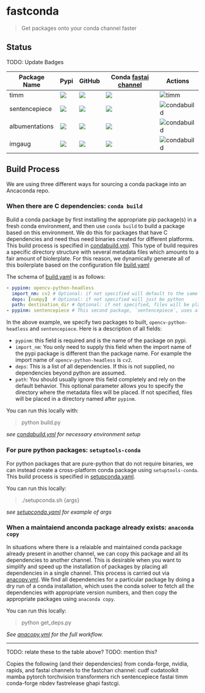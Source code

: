 # fastconda

> Get packages onto your conda channel faster

## Status

TODO: Update Badges

Package Name | Pypi | GitHub | Conda [fastai channel](https://anaconda.org/fastai/repo) | Actions |
-- | -- | -- | -- | --
timm |  ![](https://img.shields.io/pypi/v/timm) | ![](https://img.shields.io/github/v/release/rwightman/pytorch-image-models) | ![](https://img.shields.io/conda/vn/fastai/timm) | ![timm](https://github.com/fastai/fastconda/workflows/timm/badge.svg)
sentencepiece | ![](https://img.shields.io/pypi/v/sentencepiece) |  ![](https://img.shields.io/github/v/release/google/sentencepiece) | ![](https://img.shields.io/conda/vn/fastai/sentencepiece) | ![condabuild](https://github.com/fastai/fastconda/workflows/condabuild/badge.svg)
albumentations | ![](https://img.shields.io/pypi/v/albumentations) |  ![](https://img.shields.io/github/v/release/albumentations-team/albumentations) | ![](https://img.shields.io/conda/vn/fastai/albumentations) | ![condabuild]()
imgaug | ![](https://img.shields.io/pypi/v/imgaug) |  ![](https://img.shields.io/github/v/release/aleju/imgaug) | ![](https://img.shields.io/conda/vn/fastai/imgaug) | ![condabuild]()


## Build Process

We are using three different ways for sourcing a conda package into an Ancaconda repo.

### When there are C dependencies: `conda build`

Build a conda package by first installing the appropriate pip package(s) in a fresh conda environment, and then use `conda build` to build a package based on this environment.  We do this for packages that have C dependencies and need thus need binaries created for different platforms. This build process is specified in [condabuild.yml](.github/workflows/condabuild.yml).  This type of build requires a specific directory structure with several metadata files which amounts to a fair amount of biolerplate. For this reason, we dynamically generate all of this boilerplate based on the configuration file [build.yaml](./build.yaml)

The schema of [build.yaml](./build.yaml) is as follows:

```yaml
- pypinm: opencv-python-headless
  import_nm: cv2 # Optional: if not specified will default to the same as pypinm
  deps: [numpy]  # Optional: if not specified will just be python
  path: destination_dir # Optional: if not specified, files will be placed in a directory named after `pypinm`
- pypinm: sentencepiece # This second package, `sentencepiece`, uses all of the defaults.
```

In the above example, we specify two packages to built, `opencv-python-headless` and `sentencepiece`.  Here is a description of all fields:

- `pypinm`: this field is required and is the name of the package on pypi.
- `import_nm`: You only need to supply this field when the import name of the pypi package is different than the package name.  For example the import name of `opencv-python-headless` is `cv2`. 
- `deps`: This is a list of all dependencies.  If this is not supplied, no dependencies beyond python are assumed.
- `path`: You should usually ignore this field completely and rely on the default behavior. This optional parameter allows you to specify the directory where the metadata files will be placed.  If not specified, files will be placed in a directory named after `pypinm`.

You can run this locally with:

> python build.py

_see [condabuild.yml](.github/workflows/condabuild.yml) for necessary environment setup_


### For pure python packages: `setuptools-conda`

For python packages that are pure-python that do not require binaries, we can instead create a cross-platform conda package using `setuptools-conda`.  This build process is specified in [setupconda.yaml](.github/workflows/setupconda.yaml).  

You can run this locally:

> ./setupconda.sh {args}

_see [setupconda.yaml](.github/workflows/setupconda.yaml) for example of args_

### When a maintaiend anconda package already exists: `anaconda copy`

In situations where there is a relaiable and maintained conda package already present in another channel, we can copy this package and all its dependencies to another channel.  This is desirable when you want to simplify and speed up the installation of packages by placing all dependencies in a single channel.  This process is carried out via [anacopy.yml](.github/workflows/anacopy.yml).  We find all dependencies for a particular package by doing a dry run of a conda installation, which uses the conda solver to fetch all the dependencies with appropriate version numbers, and then copy the appropriate packages using `anaconda copy`.

You can run this locally:

>  python get_deps.py

_See [anacopy.yml](.github/workflows/anacopy.yml) for the full workflow._

---

TODO: relate these to the table above?
TODO: mention this?

Copies the following (and their dependencies) from conda-forge, nvidia, rapids, and fastai channels to the fastchan channel: cudf cudatoolkit mamba pytorch torchvision transformers rich sentencepiece fastai timm conda-forge nbdev fastrelease ghapi fastcgi.

